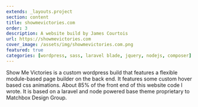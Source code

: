 ```yaml
---
extends: _layouts.project
section: content
title: showmevictories.com
order: 3
description: A website build by James Courtois
url: https://showmevictories.com
cover_image: /assets/img/showmevictories.com.png
featured: true
categories: [wordpress, sass, laravel blade, jquery, nodejs, composer]
---
```

Show Me Victories is a custom wordpress build that features a flexible module-based page builder on the back end. It features some custom hover based css animations. About 85% of the front end of this website code I wrote. It is based on a laravel and node powered base theme proprietary to Matchbox Design Group.

